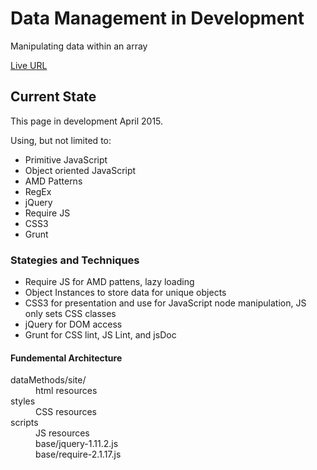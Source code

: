 <h1>Data Management in Development</h1> 
<p>Manipulating data within an array</p>
<p><a href="http://jvmqueue.com/dataMethods/site/">Live URL</a></p>
<h2>Current State</h2>
<p>This page in development April 2015.</p>
<p>Using, but not limited to:</p>
<ul>
	<li>Primitive JavaScript</li>
	<li>Object oriented JavaScript</li>
	<li>AMD Patterns</li>
	<li>RegEx</li>
	<li>jQuery</li>
	<li>Require JS</li>	
	<li>CSS3</li>	
	<li>Grunt</li>
</ul>
<h3>Stategies and Techniques</h3>
<ul>
	<li>Require JS for AMD pattens, lazy loading</li>
	<li>Object Instances to store data for unique objects</li>
	<li>CSS3 for presentation and use for JavaScript node manipulation, JS only sets CSS classes</li>
	<li>jQuery for DOM access</li>
	<li>Grunt for CSS lint, JS Lint, and jsDoc</li>
</ul>
</ul>
<h4>Fundemental Architecture</h4>
<dl>
	<dt>dataMethods/site/</dt>
	<dd>html resources</dd>
	<dt>styles</dt>
	<dd>CSS resources</dd>
	<dt>scripts</dt>
	<dd>JS resources</dd>
	<dd>base/jquery-1.11.2.js</dd>	
	<dd>base/require-2.1.17.js</dd>	
</dl>



 

 
